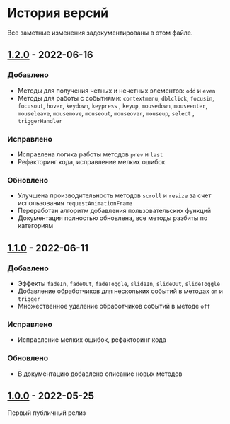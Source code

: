 # История версий

Все заметные изменения задокументированы в этом файле.

[1.2.0]: https://github.com/digikid/dom-element/releases/tag/1.2.0

## [1.2.0] - 2022-06-16

### Добавлено

- Методы для получения четных и нечетных элементов: `odd` и `even`
- Методы для работы с событиями: `contextmenu`, `dblclick`, `focusin`, `focusout`, `hover`, `keydown`, `keypress`
  , `keyup`, `mousedown`, `mouseenter`, `mouseleave`, `mousemove`, `mouseout`, `mouseover`, `mouseup`, `select`
  , `triggerHandler`

### Исправлено

- Исправлена логика работы методов `prev` и `last`
- Рефакторинг кода, исправление мелких ошибок

### Обновлено

- Улучшена производительность методов `scroll` и `resize` за счет использования `requestAnimationFrame`
- Переработан алгоритм добавления пользовательских функций
- Документация полностью обновлена, все методы разбиты по категориям

[1.1.0]: https://github.com/digikid/dom-element/releases/tag/1.1.0

## [1.1.0] - 2022-06-11

### Добавлено

- Эффекты `fadeIn`, `fadeOut`, `fadeToggle`, `slideIn`, `slideOut`, `slideToggle`
- Добавление обработчиков для нескольких событий в методах `on` и `trigger`
- Множественное удаление обработчиков событий в методе `off`

### Исправлено

- Исправление мелких ошибок, рефакторинг кода

### Обновлено

- В документацию добавлено описание новых методов

[1.0.0]: https://github.com/digikid/dom-element/releases/tag/1.0.0

## [1.0.0] - 2022-05-25

Первый публичный релиз
